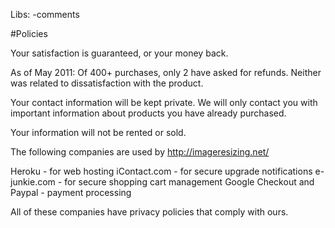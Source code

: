 Libs: -comments

#Policies

Your satisfaction is guaranteed, or your money back. 

As of May 2011: Of 400+ purchases, only 2 have asked for refunds. Neither was related to dissatisfaction with the product.

Your contact information will be kept private. We will only contact you with important information about products you have already purchased.

Your information will not be rented or sold.

The following companies are used by http://imageresizing.net/

Heroku - for web hosting
iContact.com - for secure upgrade notifications
e-junkie.com - for secure shopping cart management
Google Checkout and Paypal - payment processing

All of these companies have privacy policies that comply with ours.
